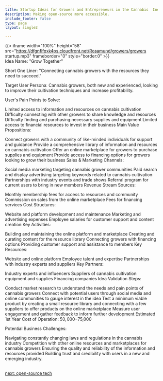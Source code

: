 ```yaml
---
title: Startup Ideas for Growers and Entrepreneurs in the Cannabis  Industry
description: Making open-source more accessible.
include_footer: false
type: page
layout: single2

---
```


{{< iframe width="100%" height="58" src="https://dfgnflfqxk4ps.cloudfront.net/Rosamund/growers/growers startup.mp3" frameborder="0" style="border:0" >}}<br>
Idea Name: "Grow Together"

Short One Liner: "Connecting cannabis growers with the resources they need to succeed."

Target User Persona: Cannabis growers, both new and experienced, looking to improve their cultivation techniques and increase profitability.

User's Pain Points to Solve:

Limited access to information and resources on cannabis cultivation
Difficulty connecting with other growers to share knowledge and resources
Difficulty finding and purchasing necessary supplies and equipment
Limited access to financial resources to invest in their business
Main Value Propositions:

Connect growers with a community of like-minded individuals for support and guidance
Provide a comprehensive library of information and resources on cannabis cultivation
Offer an online marketplace for growers to purchase supplies and equipment
Provide access to financing options for growers looking to grow their business
Sales & Marketing Channels:

Social media marketing targeting cannabis grower communities
Paid search and display advertising targeting keywords related to cannabis cultivation
Partnerships with industry events and trade shows
Referral program for current users to bring in new members
Revenue Stream Sources:

Monthly membership fees for access to resources and community
Commission on sales from the online marketplace
Fees for financing services
Cost Structures:

Website and platform development and maintenance
Marketing and advertising expenses
Employee salaries for customer support and content creation
Key Activities:

Building and maintaining the online platform and marketplace
Creating and curating content for the resource library
Connecting growers with financing options
Providing customer support and assistance to members
Key Resources:

Website and online platform
Employee talent and expertise
Partnerships with industry experts and suppliers
Key Partners:

Industry experts and influencers
Suppliers of cannabis cultivation equipment and supplies
Financing companies
Idea Validation Steps:

Conduct market research to understand the needs and pain points of cannabis growers
Connect with potential users through social media and online communities to gauge interest in the idea
Test a minimum viable product by creating a small resource library and connecting with a few suppliers to offer products on the online marketplace
Measure user engagement and gather feedback to inform further development
Estimated 1st Year Cost of Operation: $50,000-$75,000

Potential Business Challenges:

Navigating constantly changing laws and regulations in the cannabis industry
Competition with other online resources and marketplaces for cannabis growers
Ensuring the quality and reliability of the information and resources provided
Building trust and credibility with users in a new and emerging industry.

<br>
<a href="https://insights.workdojos.com/growers/tech">next: open-source tech</a>
</p>